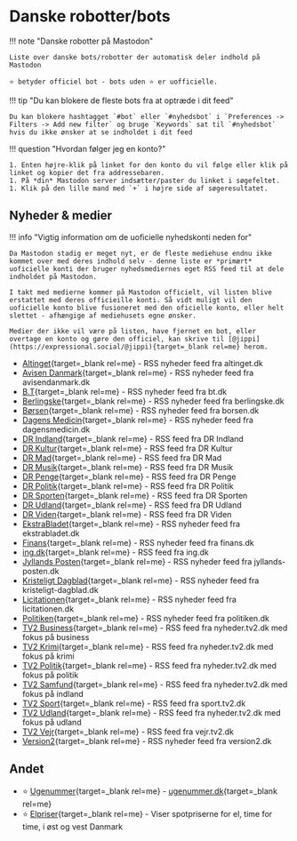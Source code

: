 # Danske robotter/bots

!!! note "Danske robotter på Mastodon"

    Liste over danske bots/robotter der automatisk deler indhold på Mastodon

    ⭐️ betyder officiel bot - bots uden ⭐️ er uofficielle.

!!! tip "Du kan blokere de fleste bots fra at optræde i dit feed"

    Du kan blokere hashtagget `#bot` eller `#nyhedsbot` i `Preferences -> Filters -> Add new filter` og bruge `Keywords` sat til `#nyhedsbot` hvis du ikke ønsker at se indholdet i dit feed

!!! question "Hvordan følger jeg en konto?"

    1. Enten højre-klik på linket for den konto du vil følge eller klik på linket og kopier det fra addressebaren.
    1. På *din* Mastodon server indsætter/paster du linket i søgefeltet.
    1. Klik på den lille mand med `+` i højre side af søgeresultatet.

## Nyheder & medier

!!! info "Vigtig information om de uoficielle nyhedskonti neden for"

    Da Mastodon stadig er meget nyt, er de fleste mediehuse endnu ikke kommet over med deres indhold selv - denne liste er *primært* uoficielle konti der bruger nyhedsmediernes eget RSS feed til at dele indholdet på Mastodon.

    I takt med medierne kommer på Mastodon officielt, vil listen blive erstattet med deres officieille konti. Så vidt muligt vil den uoficielle konto blive fusioneret med den oficielle konto, eller helt slettet - afhængige af mediehusets egne ønsker.

    Medier der ikke vil være på listen, have fjernet en bot, eller overtage en konto og gøre den officiel, kan skrive til [@jippi](https://expressional.social/@jippi){target=_blank rel=me} herom.

- [Altinget](https://expressional.social/@altinget){target=_blank rel=me} - RSS nyheder feed fra altinget.dk
- [Avisen Danmark](https://expressional.social/@AvisenDanmark){target=_blank rel=me} - RSS nyheder feed fra avisendanmark.dk
- [B.T](https://expressional.social/@bt){target=_blank rel=me} - RSS nyheder feed fra bt.dk
- [Berlingske](https://expressional.social/@berlingske){target=_blank rel=me} - RSS nyheder feed fra berlingske.dk
- [Børsen](https://expressional.social/@borsen){target=_blank rel=me} - RSS nyheder feed fra borsen.dk
- [Dagens Medicin](https://expressional.social/@DagensMedicin){target=_blank rel=me} - RSS nyheder feed fra dagensmedicin.dk
- [DR Indland](https://expressional.social/@DRIndland){target=_blank rel=me} - RSS feed fra DR Indland
- [DR Kultur](https://expressional.social/@DRKultur){target=_blank rel=me} - RSS feed fra DR Kultur
- [DR Mad](https://expressional.social/@DRMad){target=_blank rel=me} - RSS feed fra DR Mad
- [DR Musik](https://expressional.social/@DRMusik){target=_blank rel=me} - RSS feed fra DR Musik
- [DR Penge](https://expressional.social/@DRPenge){target=_blank rel=me} - RSS feed fra DR Penge
- [DR Politik](https://expressional.social/@DRPolitik){target=_blank rel=me} - RSS feed fra DR Politik
- [DR Sporten](https://expressional.social/@DRSporten){target=_blank rel=me} - RSS feed fra DR Sporten
- [DR Udland](https://expressional.social/@DRUdland){target=_blank rel=me} - RSS feed fra DR Udland
- [DR Viden](https://expressional.social/@DRViden){target=_blank rel=me} - RSS feed fra DR Viden
- [EkstraBladet](https://expressional.social/@EkstraBladet){target=_blank rel=me} - RSS nyheder feed fra ekstrabladet.dk
- [Finans](https://expressional.social/@finans){target=_blank rel=me} - RSS nyheder feed fra finans.dk
- [ing.dk](https://expressional.social/@ing){target=_blank rel=me} - RSS feed fra ing.dk
- [Jyllands Posten](https://expressional.social/@JyllandsPosten){target=_blank rel=me} - RSS nyheder feed fra jyllands-posten.dk
- [Kristeligt Dagblad](https://expressional.social/@kristeligt){target=_blank rel=me} - RSS nyheder feed fra kristeligt-dagblad.dk
- [Licitationen](https://expressional.social/@licitationen){target=_blank rel=me} - RSS nyheder feed fra licitationen.dk
- [Politiken](https://expressional.social/@politiken){target=_blank rel=me} - RSS nyheder feed fra politiken.dk
- [TV2 Business](https://expressional.social/@tv2business){target=_blank rel=me} - RSS feed fra nyheder.tv2.dk med fokus på business
- [TV2 Krimi](https://expressional.social/@tv2krimi){target=_blank rel=me} - RSS feed fra nyheder.tv2.dk med fokus på krimi
- [TV2 Politik](https://expressional.social/@TV2nyhederne){target=_blank rel=me} - RSS feed fra nyheder.tv2.dk med fokus på politik
- [TV2 Samfund](https://expressional.social/@tv2samfund){target=_blank rel=me} - RSS feed fra nyheder.tv2.dk med fokus på indland
- [TV2 Sport](https://expressional.social/@tv2sport){target=_blank rel=me} - RSS feed fra sport.tv2.dk
- [TV2 Udland](https://expressional.social/@tv2udland){target=_blank rel=me} - RSS feed fra nyheder.tv2.dk med fokus på udland
- [TV2 Vejr](https://expressional.social/@tv2vejret){target=_blank rel=me} - RSS feed fra vejr.tv2.dk
- [Version2](https://expressional.social/@version2){target=_blank rel=me} - RSS nyheder feed fra version2.dk

## Andet

- ⭐️ [Ugenummer](https://expressional.social/@ugenr){target=_blank rel=me} - [ugenummer.dk](https://ugenr.dk/){target=_blank rel=me}
- ⭐️ [Elpriser](https://mstdn.dk/@elpriser){target=_blank rel=me} - Viser spotpriserne for el, time for time, i øst og vest Danmark
